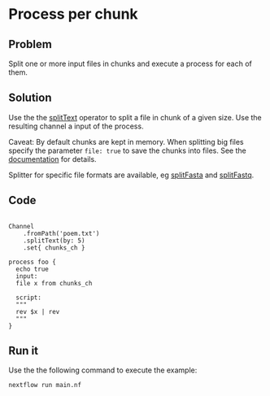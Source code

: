 # Process per chunk  

## Problem 

Split one or more input files in chunks and execute a process 
for each of them.

## Solution

Use the the [splitText](https://www.nextflow.io/docs/latest/operator.html#splittext) operator to split a file in chunk of a given size. Use 
the resulting channel a input of the process. 

Caveat: By default chunks are kept in memory. When splitting big files specify the parameter `file: true` to save the chunks into files. See the [documentation](https://www.nextflow.io/docs/latest/operator.html#splittext) for details.

Splitter for specific file formats are available, eg [splitFasta](https://www.nextflow.io/docs/latest/operator.html#splitfasta) and [splitFastq](https://www.nextflow.io/docs/latest/operator.html#splitfastq).
 

## Code 

```nextflow

Channel
    .fromPath('poem.txt')
    .splitText(by: 5)
    .set{ chunks_ch }

process foo {
  echo true
  input: 
  file x from chunks_ch

  script:
  """
  rev $x | rev
  """
} 
```

## Run it 

Use the the following command to execute the example:

    nextflow run main.nf
